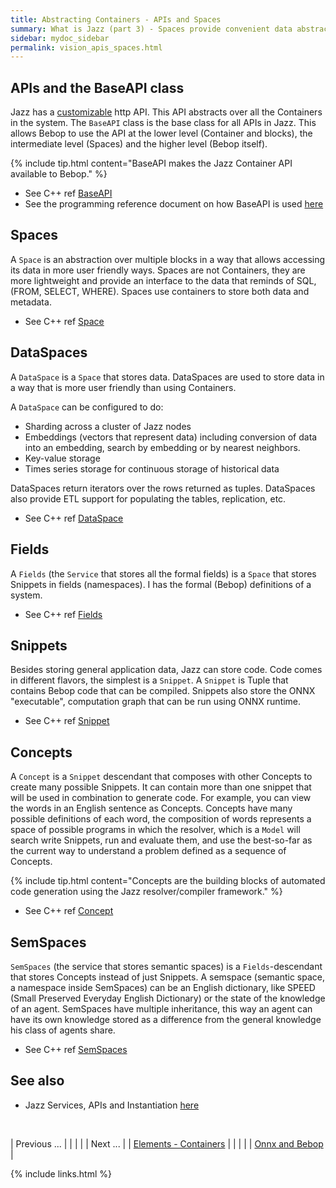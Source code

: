 ```yaml
---
title: Abstracting Containers - APIs and Spaces
summary: What is Jazz (part 3) - Spaces provide convenient data abstraction and APIs expose many Containers in one
sidebar: mydoc_sidebar
permalink: vision_apis_spaces.html
---
```


## APIs and the BaseAPI class

Jazz has a [customizable](vision_uplifts.html) http API. This API abstracts over all the Containers in the system. The `BaseAPI` class is
the base class for all APIs in Jazz. This allows Bebop to use the API at the lower level (Container and blocks), the intermediate level
(Spaces) and the higher level (Bebop itself).

{% include tip.html content="BaseAPI makes the Jazz Container API available to Bebop." %}

* See C++ ref [BaseAPI](/develop_jazz02/classjazz__bebop_1_1BaseAPI.html)
* See the programming reference document on how BaseAPI is used [here](/develop/rfc2/services_apis.html)

## Spaces

A `Space` is an abstraction over multiple blocks in a way that allows accessing its data in more user friendly ways. Spaces are not
Containers, they are more lightweight and provide an interface to the data that reminds of SQL, (FROM, SELECT, WHERE). Spaces use
containers to store both data and metadata.

* See C++ ref [Space](/develop_jazz02/classjazz__bebop_1_1Space.html)

## DataSpaces

A `DataSpace` is a `Space` that stores data. DataSpaces are used to store data in a way that is more user friendly than using Containers.

A `DataSpace` can be configured to do:

* Sharding across a cluster of Jazz nodes
* Embeddings (vectors that represent data) including conversion of data into an embedding, search by embedding or by nearest neighbors.
* Key-value storage
* Times series storage for continuous storage of historical data

DataSpaces return iterators over the rows returned as tuples. DataSpaces also provide ETL support for populating the tables,
replication, etc.

* See C++ ref [DataSpace](/develop_jazz02/classjazz__bebop_1_1DataSpace.html)

## Fields

A `Fields` (the `Service` that stores all the formal fields) is a `Space` that stores Snippets in fields (namespaces). I has the formal
(Bebop) definitions of a system.

* See C++ ref [Fields](/develop_jazz02/classjazz__bebop_1_1Fields.html)

## Snippets

Besides storing general application data, Jazz can store code. Code comes in different flavors, the simplest is a `Snippet`.
A `Snippet` is Tuple that contains Bebop code that can be compiled. Snippets also store the ONNX "executable", computation graph that
can be run using ONNX runtime.

* See C++ ref [Snippet](/develop_jazz02/classjazz__bebop_1_1Snippet.html)

## Concepts

A `Concept` is a `Snippet` descendant that composes with other Concepts to create many possible Snippets. It can contain more than one
snippet that will be used in combination to generate code. For example, you can view the words in an English sentence as Concepts.
Concepts have many possible definitions of each word, the composition of words represents a space of possible programs in which the
resolver, which is a `Model` will search write Snippets, run and evaluate them, and use the best-so-far as the current way to understand
a problem defined as a sequence of Concepts.

{% include tip.html content="Concepts are the building blocks of automated code generation using the Jazz resolver/compiler framework." %}

* See C++ ref [Concept](/develop_jazz02/classjazz__models_1_1Concept.html)

## SemSpaces

`SemSpaces` (the service that stores semantic spaces) is a `Fields`-descendant that stores Concepts instead of just Snippets. A semspace
(semantic space, a namespace inside SemSpaces) can be an English dictionary, like SPEED (Small Preserved Everyday English Dictionary) or
the state of the knowledge of an agent. SemSpaces have multiple inheritance, this way an agent can have its own knowledge stored as a
difference from the general knowledge his class of agents share.

* See C++ ref [SemSpaces](/develop_jazz02/classjazz__models_1_1SemSpaces.html)

## See also

* Jazz Services, APIs and Instantiation [here](/develop/rfc2/services_apis.html)


<br/>

| <span class="label label-default">Previous ...</span> | | | | | <span class="label label-info">Next ...</span> |
| [Elements - Containers](vision_elements_containers.html) | | | | | [Onnx and Bebop](vision_code_bebop.html) |

{% include links.html %}
